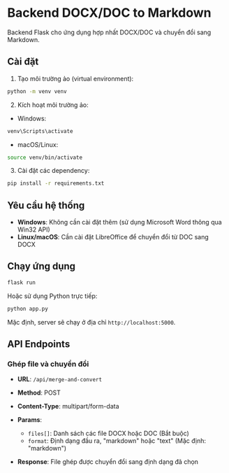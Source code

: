# Backend DOCX/DOC to Markdown

Backend Flask cho ứng dụng hợp nhất DOCX/DOC và chuyển đổi sang Markdown.

## Cài đặt

1. Tạo môi trường ảo (virtual environment):

```bash
python -m venv venv
```

2. Kích hoạt môi trường ảo:

- Windows:
```bash
venv\Scripts\activate
```

- macOS/Linux:
```bash
source venv/bin/activate
```

3. Cài đặt các dependency:

```bash
pip install -r requirements.txt
```

## Yêu cầu hệ thống

- **Windows**: Không cần cài đặt thêm (sử dụng Microsoft Word thông qua Win32 API)
- **Linux/macOS**: Cần cài đặt LibreOffice để chuyển đổi từ DOC sang DOCX

## Chạy ứng dụng

```bash
flask run
```

Hoặc sử dụng Python trực tiếp:

```bash
python app.py
```

Mặc định, server sẽ chạy ở địa chỉ `http://localhost:5000`.

## API Endpoints

### Ghép file và chuyển đổi

- **URL**: `/api/merge-and-convert`
- **Method**: POST
- **Content-Type**: multipart/form-data
- **Params**:
  - `files[]`: Danh sách các file DOCX hoặc DOC (Bắt buộc)
  - `format`: Định dạng đầu ra, "markdown" hoặc "text" (Mặc định: "markdown")

- **Response**: File ghép được chuyển đổi sang định dạng đã chọn